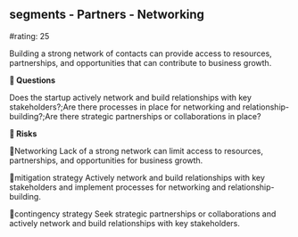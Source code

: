 

## segments - Partners - Networking

#rating: 25


Building a strong network of contacts can provide access to resources, partnerships, and opportunities that can contribute to business growth.

**💭 Questions**

Does the startup actively network and build relationships with key stakeholders?;Are there processes in place for networking and relationship-building?;Are there strategic partnerships or collaborations in place?

**🚨 Risks**

🚨Networking
Lack of a strong network can limit access to resources, partnerships, and opportunities for business growth.

🚨mitigation strategy
Actively network and build relationships with key stakeholders and implement processes for networking and relationship-building.

🚨contingency strategy
Seek strategic partnerships or collaborations and actively network and build relationships with key stakeholders.




